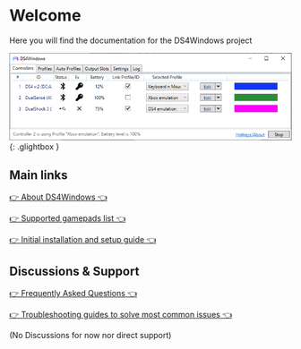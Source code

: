 # Welcome

Here you will find the documentation for the DS4Windows project

![DS4WMainWindow.png](images/DS4WMainWindow.png){: .glightbox }

## Main links

[👉 About DS4Windows 👈](about-ds4windows/) 

[👉 Supported gamepads list 👈](about-ds4windows/supported-gamepads/) 

[👉 Initial installation and setup guide 👈](guides/install-setup)


## Discussions & Support

[👉 Frequently Asked Questions 👈](about-ds4windows/faq/)

[👉 Troubleshooting guides to solve most common issues 👈](troubleshooting/)

(No Discussions for now nor direct support)

